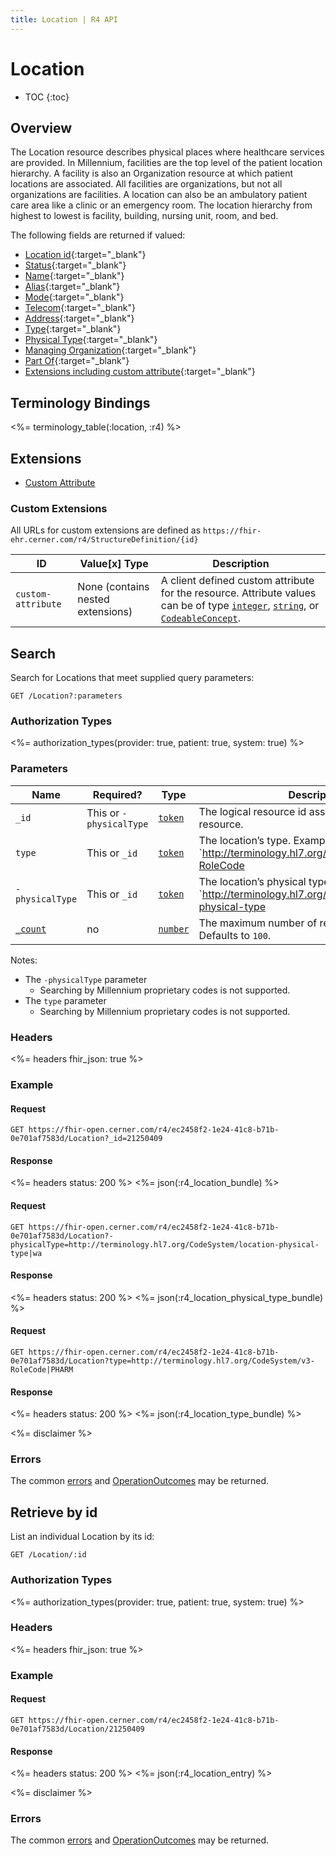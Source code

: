 ```yaml
---
title: Location | R4 API
---
```


# Location

* TOC
{:toc}

## Overview

The Location resource describes physical places where healthcare services are provided. In Millennium, facilities are the top level of the patient location hierarchy. A facility is also an Organization resource at which patient locations are associated. All facilities are organizations, but not all organizations are facilities. A location can also be an ambulatory patient care area like a clinic or an emergency room. The location hierarchy from highest to lowest is facility, building, nursing unit, room, and bed.

The following fields are returned if valued:

* [Location id](http://hl7.org/fhir/r4/resource-definitions.html#Resource.id){:target="_blank"}
* [Status](http://hl7.org/fhir/R4/location-definitions.html#Location.status){:target="_blank"}
* [Name](http://hl7.org/fhir/R4/location-definitions.html#Location.name){:target="_blank"}
* [Alias](http://hl7.org/fhir/R4/location-definitions.html#Location.alias){:target="_blank"}
* [Mode](http://hl7.org/fhir/R4/location-definitions.html#Location.mode){:target="_blank"}
* [Telecom](http://hl7.org/fhir/R4/location-definitions.html#Location.telecom){:target="_blank"}
* [Address](http://hl7.org/fhir/R4/location-definitions.html#Location.address){:target="_blank"}
* [Type](https://www.hl7.org/fhir/R4/location-definitions.html#Location.type){:target="_blank"}
* [Physical Type](http://hl7.org/fhir/R4/location-definitions.html#Location.physicalType){:target="_blank"}
* [Managing Organization](http://hl7.org/fhir/R4/location-definitions.html#Location.managingOrganization){:target="_blank"}
* [Part Of](http://hl7.org/fhir/R4/location-definitions.html#Location.partOf){:target="_blank"}
* [Extensions including custom attribute](#extensions){:target="_blank"}

## Terminology Bindings

<%= terminology_table(:location, :r4) %>

## Extensions

* [Custom Attribute]

### Custom Extensions

All URLs for custom extensions are defined as `https://fhir-ehr.cerner.com/r4/StructureDefinition/{id}`

 ID                 | Value\[x] Type                    | Description
--------------------|-----------------------------------|--------------------------------------------------------------------------------------------------------------------------------------
 `custom-attribute` | None (contains nested extensions) | A client defined custom attribute for the resource. Attribute values can be of type [`integer`], [`string`], or [`CodeableConcept`].

## Search

Search for Locations that meet supplied query parameters:

    GET /Location?:parameters

### Authorization Types

<%= authorization_types(provider: true, patient: true, system: true) %>

### Parameters

 Name            | Required?               | Type       | Description
-----------------|-------------------------|------------|-------------------------------------------------------
 `_id`           | This or `-physicalType` | [`token`]  | The logical resource id associated with the resource.
 `type`          | This or `_id`           | [`token`]  | The location’s type. Example: `http://terminology.hl7.org/CodeSystem/v3-RoleCode|PHARM`
 `-physicalType` | This or `_id`           | [`token`]  | The location’s physical type. Example: `http://terminology.hl7.org/CodeSystem/location-physical-type|ro`
 [`_count`]      | no                      | [`number`] | The maximum number of results to return. Defaults to `100`.

 Notes:

- The `-physicalType` parameter
  - Searching by Millennium proprietary codes is not supported.
- The `type` parameter
  - Searching by Millennium proprietary codes is not supported.

### Headers

<%= headers fhir_json: true %>

### Example

#### Request

    GET https://fhir-open.cerner.com/r4/ec2458f2-1e24-41c8-b71b-0e701af7583d/Location?_id=21250409

#### Response

<%= headers status: 200 %>
<%= json(:r4_location_bundle) %>

#### Request

    GET https://fhir-open.cerner.com/r4/ec2458f2-1e24-41c8-b71b-0e701af7583d/Location?-physicalType=http://terminology.hl7.org/CodeSystem/location-physical-type|wa

#### Response

<%= headers status: 200 %>
<%= json(:r4_location_physical_type_bundle) %>

#### Request

    GET https://fhir-open.cerner.com/r4/ec2458f2-1e24-41c8-b71b-0e701af7583d/Location?type=http://terminology.hl7.org/CodeSystem/v3-RoleCode|PHARM

#### Response

<%= headers status: 200 %>
<%= json(:r4_location_type_bundle) %>

<%= disclaimer %>

### Errors

The common [errors] and [OperationOutcomes] may be returned.

## Retrieve by id

List an individual Location by its id:

    GET /Location/:id

### Authorization Types

<%= authorization_types(provider: true, patient: true, system: true) %>

### Headers

<%= headers fhir_json: true %>

### Example

#### Request

    GET https://fhir-open.cerner.com/r4/ec2458f2-1e24-41c8-b71b-0e701af7583d/Location/21250409

#### Response

<%= headers status: 200 %>
<%= json(:r4_location_entry) %>

<%= disclaimer %>

### Errors

The common [errors] and [OperationOutcomes] may be returned.

[`_count`]: https://hl7.org/fhir/r4/search.html#count
[`CodeableConcept`]: https://hl7.org/fhir/r4/datatypes.html#CodeableConcept
[`integer`]: https://hl7.org/fhir/r4/datatypes.html#integer
[`number`]: https://hl7.org/fhir/r4/search.html#number
[`string`]: https://hl7.org/fhir/r4/datatypes.html#string
[`token`]: http://hl7.org/fhir/r4/search.html#token
[Custom Attribute]: #custom-extensions
[errors]: ../../#client-errors
[OperationOutcomes]: ../../#operation-outcomes
